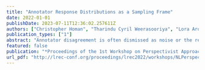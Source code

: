 ```yaml
---
title: "Annotator Response Distributions as a Sampling Frame"
date: 2022-01-01
publishDate: 2023-07-11T12:36:02.257611Z
authors: ["Christopher Homan", "Tharindu Cyril Weerasooriya", "Lora Aroyo", "Chris Welty"]
publication_types: ["1"]
abstract: "Annotator disagreement is often dismissed as noise or the result of poor annotation process quality. Others have argued that it can be meaningful. But lacking a rigorous statistical foundation, the analysis of disagreement patterns can resemble a high-tech form of tea-leaf-reading. We contribute a framework for analyzing the variation of per-item annotator response distributions to data for humans-in-the-loop machine learning. We provide visualizations for, and use the framework to analyze the variance in, a crowdsourced dataset of hard-to-classify examples of the OpenImages archive."
featured: false
publication: "*Proceedings of the 1st Workshop on Perspectivist Approaches to NLP @LREC2022*"
url_pdf: "http://lrec-conf.org/proceedings/lrec2022/workshops/NLPerspectives/pdf/2022.nlperspectives-1.8.pdf"
---
```


